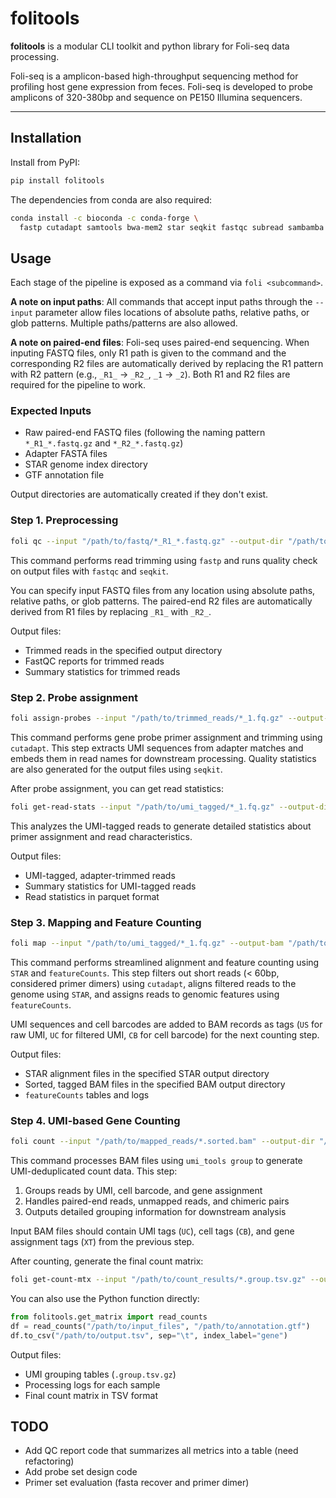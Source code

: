 # folitools

**folitools** is a modular CLI toolkit and python library for Foli-seq data processing.

Foli-seq is a amplicon-based high-throughput sequencing method for profiling host gene expression from feces. Foli-seq is developed to probe amplicons of 320-380bp and sequence on PE150 Illumina sequencers.

---

## Installation

Install from PyPI:

```bash
pip install folitools
```

The dependencies from conda are also required:

```bash
conda install -c bioconda -c conda-forge \
  fastp cutadapt samtools bwa-mem2 star seqkit fastqc subread sambamba pigz
```

## Usage

Each stage of the pipeline is exposed as a command via `foli <subcommand>`.

**A note on input paths**: All commands that accept input paths through the `--input` parameter allow files locations of absolute paths, relative paths, or glob patterns. Multiple paths/patterns are also allowed.

**A note on paired-end files**: Foli-seq uses paired-end sequencing. When inputing FASTQ files, only R1 path is given to the command and the corresponding R2 files are automatically derived by replacing the R1 pattern with R2 pattern (e.g., `_R1_` → `_R2_`, `_1` → `_2`). Both R1 and R2 files are required for the pipeline to work.

### Expected Inputs

- Raw paired-end FASTQ files (following the naming pattern `*_R1_*.fastq.gz` and `*_R2_*.fastq.gz`)
- Adapter FASTA files
- STAR genome index directory
- GTF annotation file

Output directories are automatically created if they don't exist.

### Step 1. Preprocessing

```bash
foli qc --input "/path/to/fastq/*_R1_*.fastq.gz" --output-dir "/path/to/trimmed_reads"
```

This command performs read trimming using `fastp` and runs quality check on output files with `fastqc` and `seqkit`.

You can specify input FASTQ files from any location using absolute paths, relative paths, or glob patterns. The paired-end R2 files are automatically derived from R1 files by replacing `_R1_` with `_R2_`.

Output files:
- Trimmed reads in the specified output directory
- FastQC reports for trimmed reads
- Summary statistics for trimmed reads

### Step 2. Probe assignment

```bash
foli assign-probes --input "/path/to/trimmed_reads/*_1.fq.gz" --output-dir "/path/to/umi_tagged" --i5 /path/to/i5_short.fasta --i7 /path/to/i7_short.fasta
```

This command performs gene probe primer assignment and trimming using `cutadapt`. This step extracts UMI sequences from adapter matches and embeds them in read names for downstream processing. Quality statistics are also generated for the output files using `seqkit`.

After probe assignment, you can get read statistics:

```bash
foli get-read-stats --input "/path/to/umi_tagged/*_1.fq.gz" --output-dir "/path/to/read_stats"
```

This analyzes the UMI-tagged reads to generate detailed statistics about primer assignment and read characteristics.

Output files:
- UMI-tagged, adapter-trimmed reads
- Summary statistics for UMI-tagged reads
- Read statistics in parquet format

### Step 3. Mapping and Feature Counting

```bash
foli map --input "/path/to/umi_tagged/*_1.fq.gz" --output-bam "/path/to/mapped_reads" --output-star "/path/to/star" --star-index /path/to/star_index --gtf /path/to/annotation.gtf
```

This command performs streamlined alignment and feature counting using `STAR` and `featureCounts`. This step filters out short reads (< 60bp, considered primer dimers) using `cutadapt`, aligns filtered reads to the genome using `STAR`, and assigns reads to genomic features using `featureCounts`.

UMI sequences and cell barcodes are added to BAM records as tags (`US` for raw UMI, `UC` for filtered UMI, `CB` for cell barcode) for the next counting step.

Output files:
- STAR alignment files in the specified STAR output directory
- Sorted, tagged BAM files in the specified BAM output directory
- `featureCounts` tables and logs

### Step 4. UMI-based Gene Counting

```bash
foli count --input "/path/to/mapped_reads/*.sorted.bam" --output-dir "/path/to/count_results"
```

This command processes BAM files using `umi_tools group` to generate UMI-deduplicated count data. This step:

1. Groups reads by UMI, cell barcode, and gene assignment
2. Handles paired-end reads, unmapped reads, and chimeric pairs
3. Outputs detailed grouping information for downstream analysis

Input BAM files should contain UMI tags (`UC`), cell tags (`CB`), and gene assignment tags (`XT`) from the previous step.

After counting, generate the final count matrix:

```bash
foli get-count-mtx --input "/path/to/count_results/*.group.tsv.gz" --output "/path/to/final_counts.tsv" --gtf /path/to/annotation.gtf
```

You can also use the Python function directly:

```python
from folitools.get_matrix import read_counts
df = read_counts("/path/to/input_files", "/path/to/annotation.gtf")
df.to_csv("/path/to/output.tsv", sep="\t", index_label="gene")
```

Output files:
- UMI grouping tables (`.group.tsv.gz`)
- Processing logs for each sample
- Final count matrix in TSV format


## TODO

- Add QC report code that summarizes all metrics into a table (need refactoring)
- Add probe set design code
- Primer set evaluation (fasta recover and primer dimer)

